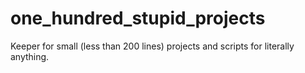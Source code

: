 # one_hundred_stupid_projects
Keeper for small  (less than 200 lines) projects and scripts for literally anything. 
